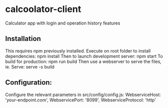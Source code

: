 # calcoolator-client
Calculator app with login and operation history features

## Installation
This requires npm previously installed.
Execute on root folder to install dependencies:
  npm install
Then to launch development server:
  npm start
To build for production:
  npm run build
Then use a webserver to serve the files, ie. Serve:
  serve -s build

## Configuration:
Configure the relevant parameters in src/config/config.js:
  WebserviceHost: 'your-endpoint.com',
	WebservicePort: '8099',
	WebserviceProtocol: 'http'
